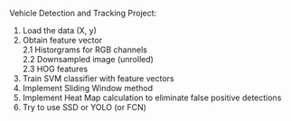 Vehicle Detection and Tracking Project:

1. Load the data (X, y)  
2. Obtain feature vector  
    2.1 Historgrams for RGB channels  
    2.2 Downsampled image (unrolled)  
    2.3 HOG features  
3. Train SVM classifier with feature vectors  
4. Implement Sliding Window method  
5. Implement Heat Map calculation to eliminate false positive detections  
6. Try to use SSD or YOLO (or FCN)
